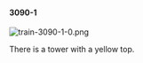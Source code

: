 #### 3090-1
![train-3090-1-0.png](https://github.com/lil-lab/nlvr/raw/master/nlvr/train/images/5/train-3090-1-0.png "train-3090-1-0.png")

There is a tower with a yellow top.